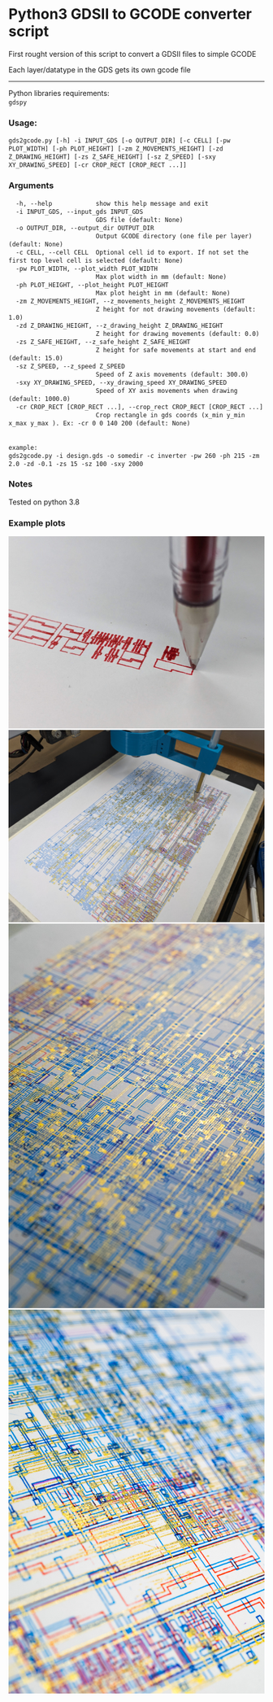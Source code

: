 # Python3 GDSII to GCODE converter script

First rought version of this script to convert a GDSII files to simple GCODE

Each layer/datatype in the GDS gets its own gcode file

---
Python libraries requirements:  
`gdspy`


### Usage:
```
gds2gcode.py [-h] -i INPUT_GDS [-o OUTPUT_DIR] [-c CELL] [-pw PLOT_WIDTH] [-ph PLOT_HEIGHT] [-zm Z_MOVEMENTS_HEIGHT] [-zd Z_DRAWING_HEIGHT] [-zs Z_SAFE_HEIGHT] [-sz Z_SPEED] [-sxy XY_DRAWING_SPEED] [-cr CROP_RECT [CROP_RECT ...]]
```


### Arguments
```
  -h, --help            show this help message and exit
  -i INPUT_GDS, --input_gds INPUT_GDS
                        GDS file (default: None)
  -o OUTPUT_DIR, --output_dir OUTPUT_DIR
                        Output GCODE directory (one file per layer) (default: None)
  -c CELL, --cell CELL  Optional cell id to export. If not set the first top level cell is selected (default: None)
  -pw PLOT_WIDTH, --plot_width PLOT_WIDTH
                        Max plot width in mm (default: None)
  -ph PLOT_HEIGHT, --plot_height PLOT_HEIGHT
                        Max plot height in mm (default: None)
  -zm Z_MOVEMENTS_HEIGHT, --z_movements_height Z_MOVEMENTS_HEIGHT
                        Z height for not drawing movements (default: 1.0)
  -zd Z_DRAWING_HEIGHT, --z_drawing_height Z_DRAWING_HEIGHT
                        Z height for drawing movements (default: 0.0)
  -zs Z_SAFE_HEIGHT, --z_safe_height Z_SAFE_HEIGHT
                        Z height for safe movements at start and end (default: 15.0)
  -sz Z_SPEED, --z_speed Z_SPEED
                        Speed of Z axis movements (default: 300.0)
  -sxy XY_DRAWING_SPEED, --xy_drawing_speed XY_DRAWING_SPEED
                        Speed of XY axis movements when drawing (default: 1000.0)
  -cr CROP_RECT [CROP_RECT ...], --crop_rect CROP_RECT [CROP_RECT ...]
                        Crop rectangle in gds coords (x_min y_min x_max y_max ). Ex: -cr 0 0 140 200 (default: None)


example: 
gds2gcode.py -i design.gds -o somedir -c inverter -pw 260 -ph 215 -zm 2.0 -zd -0.1 -zs 15 -sz 100 -sxy 2000

```

### Notes

Tested on python 3.8

### Example plots

![](docs/example_1.jpg)
![](docs/example_5.jpg)
![](docs/example_2.jpg)
![](docs/example_3.jpg)



